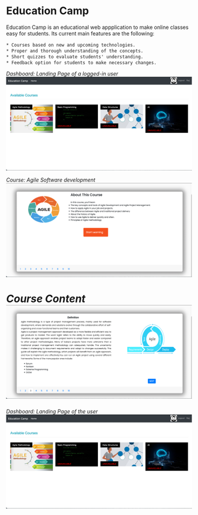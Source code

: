 # Education Camp


Education Camp is an educational web appplication to make online classes easy for students. Its current main features are the following:

    * Courses based on new and upcoming technologies.
    * Proper and thorough understanding of the concepts.
    * Short quizzes to evaluate students' understanding.
    * Feedback option for students to make necessary changes.


*Dashboard: Landing Page of a logged-in user*
![Education Camp dashboard](https://github.com/draj2931/Agile-Web-Applicaion-project-2/blob/master/Dashboard.png)

*Course: Agile Software development*
![Agile Course Sofftware Engineering](https://github.com/draj2931/Agile-Web-Applicaion-project-2/blob/master/Course1.png)

*Course Content*
![Course Content](https://github.com/draj2931/Agile-Web-Applicaion-project-2/blob/master/Agile.png)
=======
*Dashboard: Landing Page of the user*
![Education Camp dashboard](https://github.com/draj2931/Agile-Web-Applicaion-project-2/blob/master/Dashboard.png)
